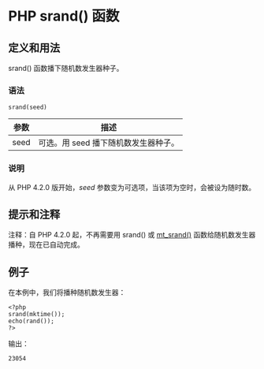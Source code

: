 # PHP srand() 函数



## 定义和用法

srand() 函数播下随机数发生器种子。

### 语法

```
srand(seed)
```

| 参数 | 描述 |
| --- | --- |
| seed | 可选。用 seed 播下随机数发生器种子。 |

### 说明

从 PHP 4.2.0 版开始，_seed_ 参数变为可选项，当该项为空时，会被设为随时数。

## 提示和注释

注释：自 PHP 4.2.0 起，不再需要用 srand() 或 [mt_srand()](/php/func_math_mt_srand.asp "PHP mt_srand() 函数") 函数给随机数发生器播种，现在已自动完成。

## 例子

在本例中，我们将播种随机数发生器：

```
<?php
srand(mktime());
echo(rand());
?>
```

输出：

```
23054
```



